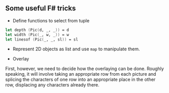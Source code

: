 ## Some useful F# tricks

- Define functions to select from tuple

```fsharp
let depth (Pic(d, _, _)) = d
let width (Pic(_, w, _)) = w
let linesof (Pic(_, _, sl)) = sl
```

- Represent 2D objects as list and use `map` to manipulate them.

- Overlay

First, however, we need to decide how the overlaying can be done. Roughly speaking, it
will involve taking an appropriate row from each picture and splicing the characters of
one row into an appropriate place in the other row, displacing any characters already
there.

